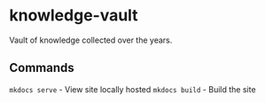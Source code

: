 # knowledge-vault
Vault of knowledge collected over the years.

## Commands
`mkdocs serve` - View site locally hosted
`mkdocs build` - Build the site
